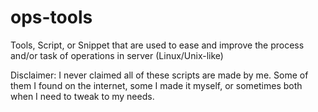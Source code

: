 # ops-tools
Tools, Script, or Snippet that are used to ease and improve the process and/or task of operations in server (Linux/Unix-like)

Disclaimer: I never claimed all of these scripts are made by me. Some of them I found on the internet, some I made it myself, or sometimes both when I need to tweak to my needs.

